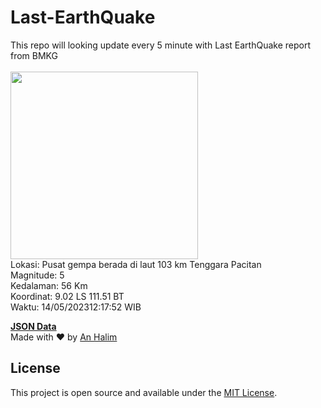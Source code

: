 # Last-EarthQuake
This repo will looking update every 5 minute with Last EarthQuake report from BMKG
<br>
<br>
<img src="https://static.bmkg.go.id/20230514121752.mmi.jpg" width="300"/>
<br>
Lokasi: Pusat gempa berada di laut 103 km Tenggara Pacitan <br>
Magnitude: 5 <br>
Kedalaman: 56 Km <br>
Koordinat: 9.02 LS 111.51 BT <br>
Waktu: 14/05/202312:17:52 WIB <br>

<a href="./data/data.json">**JSON Data**</a>
<br>
Made with ❤️ by <a href="https://github.com/an-halim">An Halim</a>
## License

This project is open source and available under the [MIT License](LICENSE).
